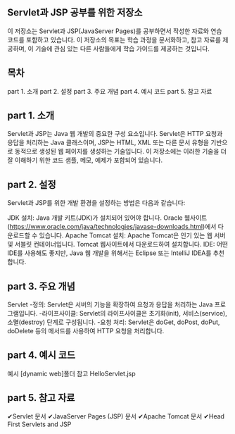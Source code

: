 ## Servlet과 JSP 공부를 위한 저장소

이 저장소는 Servlet과 JSP(JavaServer Pages)를 공부하면서 작성한 자료와 연습 코드를 포함하고 있습니다. 이 저장소의 목표는 학습 과정을 문서화하고, 참고 자료를 제공하며, 이 기술에 관심 있는 다른 사람들에게 학습 가이드를 제공하는 것입니다.

## 목차
part 1. 소개
part 2. 설정
part 3. 주요 개념
part 4. 예시 코드
part 5. 참고 자료

## part 1. 소개
Servlet과 JSP는 Java 웹 개발의 중요한 구성 요소입니다. Servlet은 HTTP 요청과 응답을 처리하는 Java 클래스이며, JSP는 HTML, XML 또는 다른 문서 유형을 기반으로 동적으로 생성된 웹 페이지를 생성하는 기술입니다. 이 저장소에는 이러한 기술을 더 잘 이해하기 위한 코드 샘플, 메모, 예제가 포함되어 있습니다.

## part 2. 설정
Servlet과 JSP를 위한 개발 환경을 설정하는 방법은 다음과 같습니다:

JDK 설치: Java 개발 키트(JDK)가 설치되어 있어야 합니다. Oracle 웹사이트(https://www.oracle.com/java/technologies/javase-downloads.html)에서 다운로드할 수 있습니다.
Apache Tomcat 설치: Apache Tomcat은 인기 있는 웹 서버 및 서블릿 컨테이너입니다. Tomcat 웹사이트에서 다운로드하여 설치합니다.
IDE: 어떤 IDE를 사용해도 좋지만, Java 웹 개발을 위해서는 Eclipse 또는 IntelliJ IDEA를 추천합니다.

## part 3. 주요 개념
Servlet
-정의: Servlet은 서버의 기능을 확장하여 요청과 응답을 처리하는 Java 프로그램입니다.
-라이프사이클: Servlet의 라이프사이클은 초기화(init), 서비스(service), 소멸(destroy) 단계로 구성됩니다.
-요청 처리: Servlet은 doGet, doPost, doPut, doDelete 등의 메서드를 사용하여 HTTP 요청을 처리합니다.

## part 4. 예시 코드
예시 [dynamic web]폴더 참고 HelloServlet.jsp

## part 5. 참고 자료
✔Servlet 문서 
✔JavaServer Pages (JSP) 문서 
✔Apache Tomcat 문서 
✔Head First Servlets and JSP 
